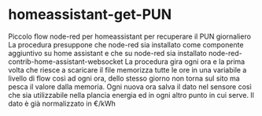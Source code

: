 # homeassistant-get-PUN
Piccolo flow node-red per homeassistant per recuperare il PUN giornaliero
La procedura presuppone che node-red sia installato come componente aggiuntivo su home assistant e che su node-red sia installato 
  node-red-contrib-home-assistant-websocket
La procedura gira ogni ora e la prima volta che riesce a scaricare il file memorizza tutte le ore in una variabile a livello di flow così ad ogni ora, dello stesso giorno non torna sul sito ma pesca il valore dalla memoria.
Ogni nuova ora salva il dato nel sensore così che sia utilizzabile nella plancia energia ed in ogni altro punto in cui serve.
Il dato è già normalizzato in €/kWh
